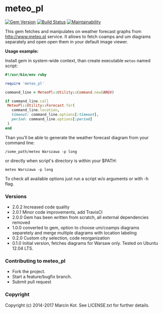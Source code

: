 # meteo_pl

[![Gem Version](https://img.shields.io/gem/v/meteo_pl.svg?style=flat-square&label=version)](https://rubygems.org/gems/meteo_pl)
[![Build Status](https://img.shields.io/travis/kotu-pl/meteo_pl/master.svg?style=flat-square&label=build)](https://travis-ci.org/kotu-pl/meteo_pl)
[![Maintainability](https://api.codeclimate.com/v1/badges/720f2172fb5523c968f5/maintainability)](https://codeclimate.com/github/kotu-pl/meteo_pl/maintainability)

This gem fetches and manipulates on weather forecast graphs from http://www.meteo.pl service.
It allows to fetch coamps and um diagrams separately and open open them in your default image viewer.

**Usage example:**

Install gem in system-wide context, than create executable `meteo` named script:

```ruby
#!/usr/bin/env ruby

require 'meteo_pl'

command_line = MeteoPl::Utility::Command.new(ARGV)

if command_line.call
 MeteoPl::Utility::Forecast.for(
   command_line.location,
   timeout: command_line.options[:timeout],
   period: command_line.options[:period]
 )
end
```

Than you'll be able to generate the weather forecast diagram from your command line:

```
/some_path/meteo Warszawa -p long
```
or directly when script's directory is within your $PATH:

```
meteo Warszawa -p long
```

To check all available options just run a script w/o arguments or with -h flag.

### Versions

*   2.0.2 Increased code quality
*   2.0.1 Minor code improvements, add TravisCI
*   2.0.0 Gem has been written from scratch, all external dependencies removed  
*   1.0.0 converted to gem, option to choose um/coamps diagrams separetely and merge multiple diagrams with location labeling
*   0.2.0 Custom city selection, code reorganization
*   0.1.0 Initial version, fetches diagrams for Warsaw only. Tested on Ubuntu 12.04 LTS.

### Contributing to meteo_pl
*  Fork the project.
*  Start a feature/bugfix branch.
*  Submit pull request

### Copyright

Copyright (c) 2014-2017 Marcin Kot. See LICENSE.txt for
further details.
